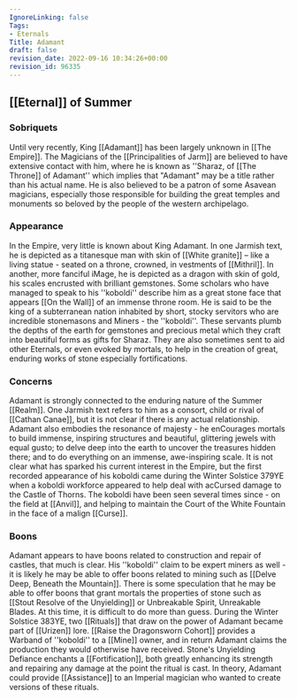 ```yaml
---
IgnoreLinking: false
Tags:
- Eternals
Title: Adamant
draft: false
revision_date: 2022-09-16 10:34:26+00:00
revision_id: 96335
---
```


## [[Eternal]] of Summer
### Sobriquets
Until very recently, King [[Adamant]] has been largely unknown in [[The Empire]]. The Magicians of the [[Principalities of Jarm]] are believed to have extensive contact with him, where he is known as ''Sharaz, of [[The Throne]] of Adamant'' which implies that "Adamant" may be a title rather than his actual name. He is also believed to be a patron of some Asavean magicians, especially those responsible for building the great temples and monuments so beloved by the people of the western archipelago.
### Appearance
In the Empire, very little is known about King Adamant. In one Jarmish text, he is depicted as a titanesque man with skin of [[White granite]] – like a living statue - seated on a throne, crowned, in vestments of [[Mithril]]. In another, more fanciful iMage, he is depicted as a dragon with skin of gold, his scales encrusted with brilliant gemstones. Some scholars who have managed to speak to his ''koboldi'' describe him as a great stone face that appears [[On the Wall]] of an immense throne room.
He is said to be the king of a subterranean nation inhabited by short, stocky servitors who are incredible stonemasons and Miners - the ''koboldi''. These servants plumb the depths of the earth for gemstones and precious metal which they craft into beautiful forms as gifts for Sharaz. They are also sometimes sent to aid other Eternals, or even evoked by mortals, to help in the creation of great, enduring works of stone especially fortifications.
### Concerns
Adamant is strongly connected to the enduring nature of the Summer [[Realm]]. One Jarmish text refers to him as a consort, child or rival of [[Cathan Canae]], but it is not clear if there is any actual relationship. Adamant also embodies the resonance of majesty - he enCourages mortals to build immense, inspiring structures and beautiful, glittering jewels with equal gusto; to delve deep into the earth to uncover the treasures hidden there; and to do everything on an immense, awe-inspiring scale.
It is not clear what has sparked his current interest in the Empire, but the first recorded appearance of his koboldi came during the Winter Solstice 379YE when a koboldi workforce appeared to help deal with acCursed damage to the Castle of Thorns. The koboldi have been seen several times since - on the field at [[Anvil]], and helping to maintain the Court of the White Fountain in the face of a malign [[Curse]].
### Boons
Adamant appears to have boons related to construction and repair of castles, that much is clear. His ''koboldi'' claim to be expert miners as well - it is likely he may be able to offer boons related to mining such as [[Delve Deep, Beneath the Mountain]]. There is some speculation that he may be able to offer boons that grant mortals the properties of stone such as [[Stout Resolve of the Unyielding]] or Unbreakable Spirit, Unreakable Blades. At this time, it is difficult to do more than guess.
During the Winter Solstice 383YE, two [[Rituals]] that draw on the power of Adamant became part of [[Urizen]] lore. [[Raise the Dragonsworn Cohort]] provides a Warband of ''koboldi'' to a [[Mine]] owner, and in return Adamant claims the production they would otherwise have received. Stone's Unyielding Defiance enchants a [[Fortification]], both greatly enhancing its strength and repairing any damage at the point the ritual is cast. In theory, Adamant could provide [[Assistance]] to an Imperial magician who wanted to create versions of these rituals.
